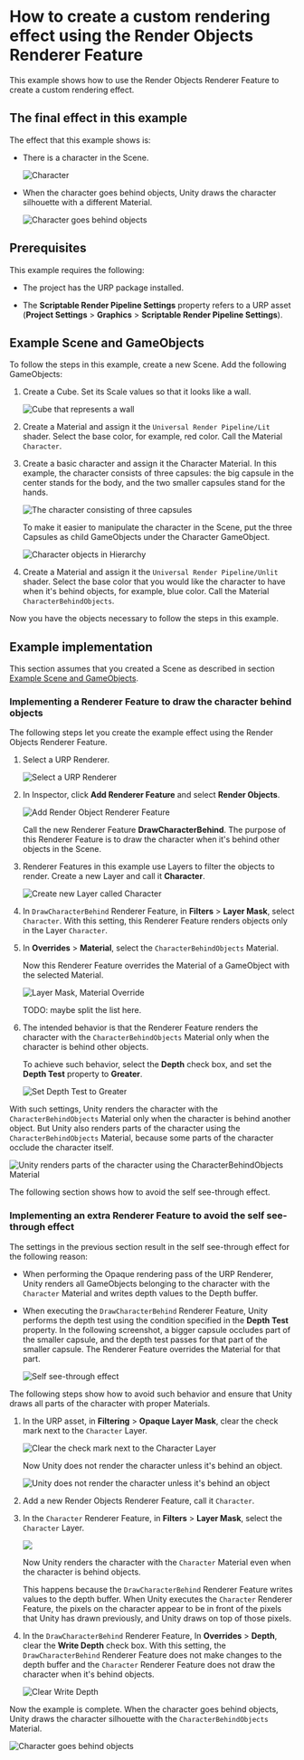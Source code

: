 # How to create a custom rendering effect using the Render Objects Renderer Feature

This example shows how to use the Render Objects Renderer Feature to create a custom rendering effect.

## The final effect in this example

The effect that this example shows is:

* There is a character in the Scene.

    ![Character](../Images/renderer-features/character.png)

* When the character goes behind objects, Unity draws the character silhouette with a different Material.

    ![Character goes behind objects](../Images/renderer-features/charecter-goes-behind-object.gif)

## Prerequisites

This example requires the following:

* The project has the URP package installed.

* The **Scriptable Render Pipeline Settings** property refers to a URP asset (**Project Settings** > **Graphics** > **Scriptable Render Pipeline Settings**).

## Example Scene and GameObjects<a name="example-objects"></a>

To follow the steps in this example, create a new Scene. Add the following GameObjects:

1. Create a Cube. Set its Scale values so that it looks like a wall.

    ![Cube that represents a wall](../Images/renderer-features/rendobj-cube-wall.png)

2. Create a Material and assign it the `Universal Render Pipeline/Lit` shader. Select the base color, for example, red color. Call the Material `Character`.

3. Create a basic character and assign it the Character Material. In this example, the character consists of three capsules: the big capsule in the center stands for the body, and the two smaller capsules stand for the hands.

    ![The character consisting of three capsules](../Images/renderer-features/character-views-side-top-persp.png)

    To make it easier to manipulate the character in the Scene, put the three Capsules as child GameObjects under the Character GameObject.

    ![Character objects in Hierarchy](../Images/renderer-features/character-in-hierarchy.png)

4. Create a Material and assign it the `Universal Render Pipeline/Unlit` shader. Select the base color that you would like the character to have when it's behind objects, for example, blue color. Call the Material `CharacterBehindObjects`.

Now you have the objects necessary to follow the steps in this example.

## Example implementation

This section assumes that you created a Scene as described in section [Example Scene and GameObjects](#example-objects).

### Implementing a Renderer Feature to draw the character behind objects

The following steps let you create the example effect using the Render Objects Renderer Feature.

1. Select a URP Renderer.

    ![Select a URP Renderer](../Images/renderer-features/rendobj-select-urp-renderer.png)

2. In Inspector, click **Add Renderer Feature** and select **Render Objects**.

    ![Add Render Object Renderer Feature](../Images/renderer-features/rendobj-add-rend-obj.png)

    Call the new Renderer Feature **DrawCharacterBehind**. The purpose of this Renderer Feature is to draw the character when it's behind other objects in the Scene.

3. Renderer Features in this example use Layers to filter the objects to render. Create a new Layer and call it **Character**.

    ![Create new Layer called Character](../Images/renderer-features/rendobj-new-layer-character.png)

4. In `DrawCharacterBehind` Renderer Feature, in **Filters** > **Layer Mask**, select `Character`. With this setting, this Renderer Feature renders objects only in the Layer `Character`. 

5. In **Overrides** > **Material**, select the `CharacterBehindObjects` Material.

    Now this Renderer Feature overrides the Material of a GameObject with the selected Material.

    ![Layer Mask, Material Override](../Images/renderer-features/rendobj-change-layer-override-material.png)    
    
    TODO: maybe split the list here.

6. The intended behavior is that the Renderer Feature renders the character with the `CharacterBehindObjects` Material only when the character is behind other objects.

    To achieve such behavior, select the **Depth** check box, and set the **Depth Test** property to **Greater**. 

    ![Set Depth Test to Greater](../Images/renderer-features/rendobj-depth-greater.png)

With such settings, Unity renders the character with the `CharacterBehindObjects` Material only when the character is behind another object. But Unity also renders parts of the character using the `CharacterBehindObjects` Material, because some parts of the character occlude the character itself.    

![Unity renders parts of the character using the `CharacterBehindObjects` Material](../Images/renderer-features/charecter-depth-test-greater.gif.gif)

The following section shows how to avoid the self see-through effect.

### Implementing an extra Renderer Feature to avoid the self see-through effect

The settings in the previous section result in the self see-through effect for the following reason:

* When performing the Opaque rendering pass of the URP Renderer, Unity renders all GameObjects belonging to the character with the `Character` Material and writes depth values to the Depth buffer.

* When executing the `DrawCharacterBehind` Renderer Feature, Unity performs the depth test using the condition specified in the **Depth Test** property. In the following screenshot, a bigger capsule occludes part of the smaller capsule, and the depth test passes for that part of the smaller capsule. The Renderer Feature overrides the Material for that part.

    ![Self see-through effect](../Images/renderer-features/rendobj-depth-greater-see-through.png)

The following steps show how to avoid such behavior and ensure that Unity draws all parts of the character with proper Materials.

1. In the URP asset, in **Filtering** > **Opaque Layer Mask**, clear the check mark next to the `Character` Layer.

    ![Clear the check mark next to the `Character` Layer](../Images/renderer-features/rendobj-in-urp-asset-clear-character.png)

    Now Unity does not render the character unless it's behind an object.

    ![Unity does not render the character unless it's behind an object](../Images/renderer-features/rendobj-character-only-behind.png)    

2. Add a new Render Objects Renderer Feature, call it `Character`. 

3. In the `Character` Renderer Feature, in **Filters** > **Layer Mask**, select the `Character` Layer.

    ![](../Images/renderer-features/rendobj-render-objects-character.png)

    Now Unity renders the character with the `Character` Material even when the character is behind objects.
    
    This happens because the `DrawCharacterBehind` Renderer Feature writes values to the depth buffer. When Unity executes the `Character` Renderer Feature, the pixels on the character appear to be in front of the pixels that Unity has drawn previously, and Unity draws on top of those pixels.

4. In the `DrawCharacterBehind` Renderer Feature, In **Overrides** > **Depth**, clear the **Write Depth** check box. With this setting, the `DrawCharacterBehind` Renderer Feature does not make changes to the depth buffer and the `Character` Renderer Feature does not draw the character when it's behind objects.

    ![Clear Write Depth](../Images/renderer-features/rendobj-render-objects-no-write-depth.png)

Now the example is complete. When the character goes behind objects, Unity draws the character silhouette with the `CharacterBehindObjects` Material.

![Character goes behind objects](../Images/renderer-features/charecter-goes-behind-object.gif)


